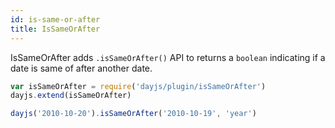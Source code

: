```yaml
---
id: is-same-or-after
title: IsSameOrAfter
---
```


IsSameOrAfter adds `.isSameOrAfter()` API to returns a `boolean` indicating if a date is same of after another date.

```javascript
var isSameOrAfter = require('dayjs/plugin/isSameOrAfter')
dayjs.extend(isSameOrAfter)

dayjs('2010-10-20').isSameOrAfter('2010-10-19', 'year')
```

